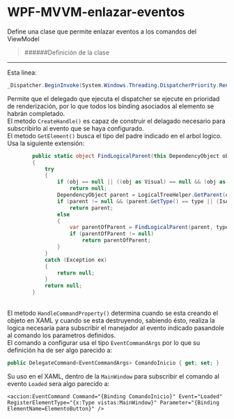 # WPF-MVVM-enlazar-eventos
Define una clase que permite enlazar eventos a los comandos del ViewModel

>######Definición de la clase
***
Esta linea:
```C#
_Dispatcher.BeginInvoke(System.Windows.Threading.DispatcherPriority.Render..._
```
Permite que el delegado que ejecuta el dispatcher se ejecute en prioridad de renderización, por lo que todos los binding asociados al 
elemento se habrán completado.
</br>El metodo `CreateHandle()` es capaz de construir el delagado necesario para subscribirlo al evento que se haya configurado.
</br>El metodo `GetElement()` busca el tipo del padre indicado en el arbol logico. Usa la siguiente extensión:
```C#
        public static object FindLogicalParent(this DependencyObject obj, Type type, bool IsAssignableFrom = false)
        {
            try
            {
                if (obj == null || ((obj as Visual) == null && (obj as UIElement3D) == null))
                    return null;
                DependencyObject parent = LogicalTreeHelper.GetParent(obj);
                if (parent != null && (parent.GetType() == type || (IsAssignableFrom && type.IsAssignableFrom(parent.GetType()))))
                    return parent;
                else
                {
                    var parentOfParent = FindLogicalParent(parent, type);
                    if (parentOfParent != null)
                        return parentOfParent;
                }
            }
            catch (Exception ex)
            {
                return null;
            }
            return null;
        }
```
</br>El metodo `HandleCommandProperty()` determina cuando se esta creando el objeto en XAML y cuando se esta destruyendo, sabiendo ésto, 
realiza la logica necesaria para subscribir el manejador al evento indicado pasandole al comando los parametros definidos.
</br>El comando a configurar usa el tipo `EventCommandArgs` por lo que su definición ha de ser algo parecido a:
```C#
public DelegateCommand<EventCommandArgs> ComandoInicio { get; set; }
```

Su uso en el XAML, dentro de la ```MainWindow``` para subscribir el comando al evento ```Loaded``` sera algo parecido a:
```xaml
<accion:EventCommand Command="{Binding ComandoInicio}" Event="Loaded" RegisterElementType="{x:Type vistas:MainWindow}" Parameter="{Binding ElementName=ElementoButton}" />
```
